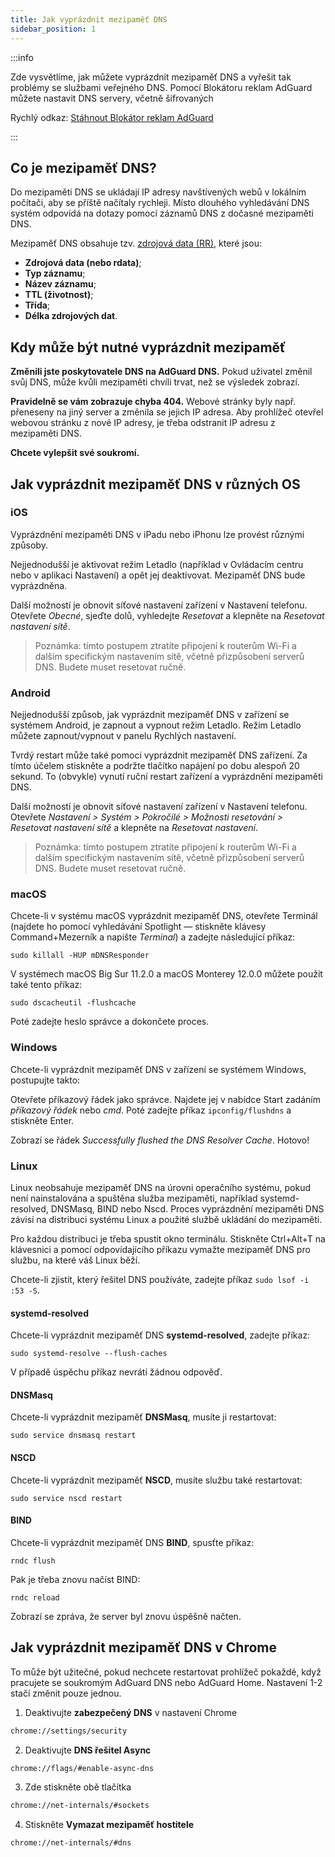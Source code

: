 ```yaml
---
title: Jak vyprázdnit mezipaměť DNS
sidebar_position: 1
---
```


:::info

Zde vysvětlíme, jak můžete vyprázdnit mezipaměť DNS a vyřešit tak problémy se službami veřejného DNS. Pomocí Blokátoru reklam AdGuard můžete nastavit DNS servery, včetně šifrovaných

Rychlý odkaz: [Stáhnout Blokátor reklam AdGuard](https://adguard.com/download.html?auto=true&utm_source=kb_dns)

:::

## Co je mezipaměť DNS?

Do mezipaměti DNS se ukládají IP adresy navštívených webů v lokálním počítači, aby se příště načítaly rychleji. Místo dlouhého vyhledávání DNS systém odpovídá na dotazy pomocí záznamů DNS z dočasné mezipaměti DNS.

Mezipaměť DNS obsahuje tzv. [zdrojová data (RR)](https://en.wikipedia.org/wiki/Domain_Name_System#Resource_records), které jsou:

* **Zdrojová data (nebo rdata)**;
* **Typ záznamu**;
* **Název záznamu**;
* **TTL (životnost)**;
* **Třída**;
* **Délka zdrojových dat**.

## Kdy může být nutné vyprázdnit mezipaměť

**Změnili jste poskytovatele DNS na AdGuard DNS.** Pokud uživatel změnil svůj DNS, může kvůli mezipaměti chvíli trvat, než se výsledek zobrazí.

**Pravidelně se vám zobrazuje chyba 404.** Webové stránky byly např. přeneseny na jiný server a změnila se jejich IP adresa. Aby prohlížeč otevřel webovou stránku z nové IP adresy, je třeba odstranit IP adresu z mezipaměti DNS.

**Chcete vylepšit své soukromí.**

## Jak vyprázdnit mezipaměť DNS v různých OS

### iOS

Vyprázdnění mezipaměti DNS v iPadu nebo iPhonu lze provést různými způsoby.

Nejjednodušší je aktivovat režim Letadlo (například v Ovládacím centru nebo v aplikaci Nastavení) a opět jej deaktivovat. Mezipaměť DNS bude vyprázdněna.

Další možností je obnovit síťové nastavení zařízení v Nastavení telefonu. Otevřete *Obecné*, sjeďte dolů, vyhledejte *Resetovat* a klepněte na *Resetovat nastavení sítě*.

> Poznámka: tímto postupem ztratíte připojení k routerům Wi-Fi a dalším specifickým nastavením sítě, včetně přizpůsobení serverů DNS. Budete muset resetovat ručně.

### Android

Nejjednodušší způsob, jak vyprázdnit mezipaměť DNS v zařízení se systémem Android, je zapnout a vypnout režim Letadlo. Režim Letadlo můžete zapnout/vypnout v panelu Rychlých nastavení.

Tvrdý restart může také pomoci vyprázdnit mezipaměť DNS zařízení. Za tímto účelem stiskněte a podržte tlačítko napájení po dobu alespoň 20 sekund. To (obvykle) vynutí ruční restart zařízení a vyprázdnění mezipaměti DNS.

Další možností je obnovit síťové nastavení zařízení v Nastavení telefonu. Otevřete *Nastavení > Systém > Pokročilé > Možnosti resetování > Resetovat nastavení sítě* a klepněte na *Resetovat nastavení*.

> Poznámka: tímto postupem ztratíte připojení k routerům Wi-Fi a dalším specifickým nastavením sítě, včetně přizpůsobení serverů DNS. Budete muset resetovat ručně.

### macOS

Chcete-li v systému macOS vyprázdnit mezipaměť DNS, otevřete Terminál (najdete ho pomocí vyhledávání Spotlight — stiskněte klávesy Command+Mezerník a napište *Terminal*) a zadejte následující příkaz:

`sudo killall -HUP mDNSResponder`

V systémech macOS Big Sur 11.2.0 a macOS Monterey 12.0.0 můžete použít také tento příkaz:

`sudo dscacheutil -flushcache`

Poté zadejte heslo správce a dokončete proces.

### Windows

Chcete-li vyprázdnit mezipaměť DNS v zařízení se systémem Windows, postupujte takto:

Otevřete příkazový řádek jako správce. Najdete jej v nabídce Start zadáním *příkazový řádek* nebo *cmd*. Poté zadejte příkaz `ipconfig/flushdns` a stiskněte Enter.

Zobrazí se řádek *Successfully flushed the DNS Resolver Cache*. Hotovo!

### Linux

Linux neobsahuje mezipaměť DNS na úrovni operačního systému, pokud není nainstalována a spuštěna služba mezipaměti, například systemd-resolved, DNSMasq, BIND nebo Nscd. Proces vyprázdnění mezipaměti DNS závisí na distribuci systému Linux a použité službě ukládání do mezipaměti.

Pro každou distribuci je třeba spustit okno terminálu. Stiskněte Ctrl+Alt+T na klávesnici a pomocí odpovídajícího příkazu vymažte mezipaměť DNS pro službu, na které váš Linux běží.

Chcete-li zjistit, který řešitel DNS používáte, zadejte příkaz `sudo lsof -i :53 -S`.

#### systemd-resolved

Chcete-li vyprázdnit mezipaměť DNS **systemd-resolved**, zadejte příkaz:

`sudo systemd-resolve --flush-caches`

V případě úspěchu příkaz nevrátí žádnou odpověď.

#### DNSMasq

Chcete-li vyprázdnit mezipaměť **DNSMasq**, musíte ji restartovat:

`sudo service dnsmasq restart`

#### NSCD

Chcete-li vyprázdnit mezipaměť **NSCD**, musíte službu také restartovat:

`sudo service nscd restart`

#### BIND

Chcete-li vyprázdnit mezipaměť DNS **BIND**, spusťte příkaz:

`rndc flush`

Pak je třeba znovu načíst BIND:

`rndc reload`

Zobrazí se zpráva, že server byl znovu úspěšně načten.

## Jak vyprázdnit mezipaměť DNS v Chrome

To může být užitečné, pokud nechcete restartovat prohlížeč pokaždé, když pracujete se soukromým AdGuard DNS nebo AdGuard Home. Nastavení 1-2 stačí změnit pouze jednou.

1. Deaktivujte **zabezpečený DNS** v nastavení Chrome

```bash
chrome://settings/security
```

2. Deaktivujte **DNS řešitel Async**

```bash
chrome://flags/#enable-async-dns
```

3. Zde stiskněte obě tlačítka

```bash
chrome://net-internals/#sockets
```

4. Stiskněte **Vymazat mezipaměť hostitele**

```bash
chrome://net-internals/#dns
```
